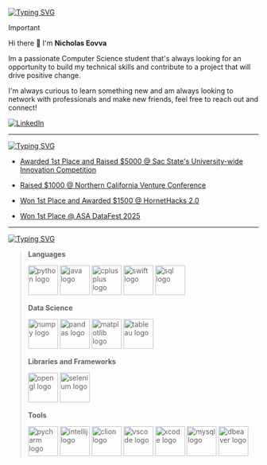 [![Typing SVG](https://readme-typing-svg.demolab.com?font=IBM+Plex+Mono&weight=500&size=30&duration=6000&pause=1000&color=F7F7F7&width=435&lines=About+Me%3A)](https://git.io/typing-svg)

> [!IMPORTANT] 
> Hi there 👋 I'm **Nicholas Eovva**
>
> Im a passionate Computer Science student that's always looking for an opportunity to build my technical skills and contribute to a project that will drive positive change.
> 
> I'm always curious to learn something new and am always looking to network with professionals and make new friends, feel free to reach out and connect!

[![LinkedIn](https://img.shields.io/badge/linkedin-%230077B5.svg?style=for-the-badge&logo=linkedin&logoColor=white)](https://www.linkedin.com/in/nicholaseovva)

---

[![Typing SVG](https://readme-typing-svg.demolab.com?font=IBM+Plex+Mono&weight=500&size=30&duration=6000&pause=1000&color=F7F7F7&width=435&lines=Achievements%3A)](https://git.io/typing-svg)
<!-- BLOG-POST-LIST:START -->
- [Awarded 1st Place and Raised $5000 @ Sac State's University-wide Innovation Competition](https://www.linkedin.com/posts/carlsencenter_innovationcompetition-studentfounders-entrepreneurship-ugcPost-7326310429645754371-wD6W?utm_source=share&utm_medium=member_desktop&rcm=ACoAAFfqIMIBqKxjFoZbDTZxhWr4wXjXJB8Vy_U)

- [Raised $1000 @ Northern California Venture Conference](https://www.linkedin.com/posts/gulp-aac_innovationcompetition-studentfounders-entrepreneurship-ugcPost-7330103696220921857-IVMG?utm_source=share&utm_medium=member_desktop&rcm=ACoAAFfqIMIBqKxjFoZbDTZxhWr4wXjXJB8Vy_U)

- [Won 1st Place and Awarded $1500 @ HornetHacks 2.0](https://www.linkedin.com/posts/nicholaseovva_im-thrilled-to-share-that-my-team-took-1st-activity-7304209900258144256-nlAW?utm_source=share&utm_medium=member_desktop&rcm=ACoAAFfqIMIBqKxjFoZbDTZxhWr4wXjXJB8Vy_U)

- [Won 1st Place @ ASA DataFest 2025](https://www.linkedin.com/posts/brayan-mejia-nunez_datascience-datafest-asadatafest-ugcPost-7318386195686666240-bTm6?utm_source=share&utm_medium=member_desktop&rcm=ACoAAFfqIMIBqKxjFoZbDTZxhWr4wXjXJB8Vy_U)


<!-- BLOG-POST-LIST:END -->
---

[![Typing SVG](https://readme-typing-svg.demolab.com?font=IBM+Plex+Mono&weight=500&size=30&duration=6000&pause=1000&color=F7F7F7&width=435&lines=Technical+Skills%3A)](https://git.io/typing-svg)

> 
> **Languages**
>
><img src="https://cdn.jsdelivr.net/gh/devicons/devicon/icons/python/python-original.svg" height="60" alt="python logo"/> <img src="https://cdn.jsdelivr.net/gh/devicons/devicon/icons/java/java-original.svg" height="60" alt="java logo"/> <img src="https://cdn.jsdelivr.net/gh/devicons/devicon/icons/cplusplus/cplusplus-original.svg" height="60" alt="cplusplus logo"/> <img src="https://www.svgrepo.com/show/452110/swift.svg" height="60" alt="swift logo"/> <img src="https://www.svgrepo.com/show/331760/sql-database-generic.svg" height="60" alt="sql logo"/>
>
> **Data Science**
> 
><img src="https://cdn.jsdelivr.net/gh/devicons/devicon/icons/numpy/numpy-original.svg" height="60" alt="numpy logo"/> <img src="https://cdn.jsdelivr.net/gh/devicons/devicon/icons/pandas/pandas-original.svg" height="60" alt="pandas logo"/> <img src="https://cdn.jsdelivr.net/gh/devicons/devicon/icons/matplotlib/matplotlib-original.svg" height="60" alt="matplotlib logo"/> <img src="https://www.svgrepo.com/show/354428/tableau-icon.svg" height="60" alt="tableau logo"/>
>
> **Libraries and Frameworks**
>
> <img src="https://www.svgrepo.com/show/354140/opengl.svg" height="60" alt="opengl logo"/> <img src="https://cdn.jsdelivr.net/gh/devicons/devicon/icons/selenium/selenium-original.svg" height="60" alt="selenium logo"/>
>
> **Tools**
>
> <img src="https://upload.wikimedia.org/wikipedia/commons/thumb/1/1d/PyCharm_Icon.svg/1024px-PyCharm_Icon.svg.png" height="60" alt="pycharm logo"/> <img src="https://upload.wikimedia.org/wikipedia/commons/thumb/9/9c/IntelliJ_IDEA_Icon.svg/1024px-IntelliJ_IDEA_Icon.svg.png" height="60" alt="intellij logo"/> <img src="https://icon.icepanel.io/Technology/svg/CLion.svg" height="60" alt="clion logo"/> <img src="https://code.visualstudio.com/assets/images/code-stable.png" height="60" alt="vscode logo"/> <img src="https://cdn.jsdelivr.net/gh/devicons/devicon/icons/xcode/xcode-plain.svg" height="60" alt="xcode logo"/> <img src="https://www.svgrepo.com/show/303251/mysql-logo.svg" height="60" alt="mysql logo"/> <img src="https://upload.wikimedia.org/wikipedia/commons/thumb/b/b5/DBeaver_logo.svg/512px-DBeaver_logo.svg.png" height="60" alt="dbeaver logo"/>
> 




<!--
**ImRuliad/ImRuliad** is a ✨ _special_ ✨ repository because its `README.md` (this file) appears on your GitHub profile.

Here are some ideas to get you started:

- 🔭 I’m currently working on ...
- 🌱 I’m currently learning ...
- 👯 I’m looking to collaborate on ...
- 🤔 I’m looking for help with ...
- 💬 Ask me about ...
- 📫 How to reach me: ...
- 😄 Pronouns: ...
- ⚡ Fun fact: ...
-->
